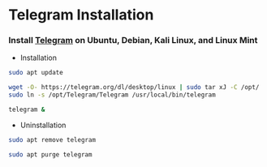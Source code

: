 # Telegram Installation

### Install [Telegram](https://desktop.telegram.org/) on Ubuntu, Debian, Kali Linux, and Linux Mint

- Installation
```bash
sudo apt update
```
```bash
wget -O- https://telegram.org/dl/desktop/linux | sudo tar xJ -C /opt/
sudo ln -s /opt/Telegram/Telegram /usr/local/bin/telegram
```
```bash
telegram &
```

- Uninstallation
```bash
sudo apt remove telegram
```
```bash
sudo apt purge telegram
```